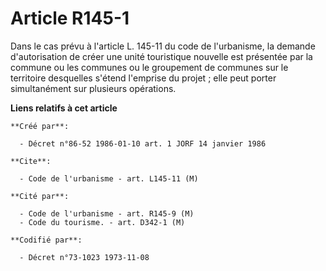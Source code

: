 # Article R145-1

Dans le cas prévu à l'article L. 145-11 du code de l'urbanisme, la demande d'autorisation de créer une unité touristique
nouvelle est présentée par la commune ou les communes ou le groupement de communes sur le territoire desquelles s'étend
l'emprise du projet ; elle peut porter simultanément sur plusieurs opérations.

**Liens relatifs à cet article**

	**Créé par**:

	  - Décret n°86-52 1986-01-10 art. 1 JORF 14 janvier 1986

	**Cite**:

	  - Code de l'urbanisme - art. L145-11 (M)

	**Cité par**:

	  - Code de l'urbanisme - art. R145-9 (M)
	  - Code du tourisme. - art. D342-1 (M)

	**Codifié par**:

	  - Décret n°73-1023 1973-11-08

